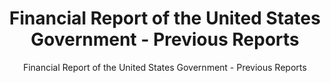 ---
layout: resources-landing
title: "Financial Report of the United States Government - Previous Reports"
subtitle: "Financial Report of the United States Government - Previous Reports"
external_link: https://fiscal.treasury.gov/reports-statements/financial-report/previous-reports.html
filters: financial-reporting cfoc report omb 2021
fiscal_year: 2021
---